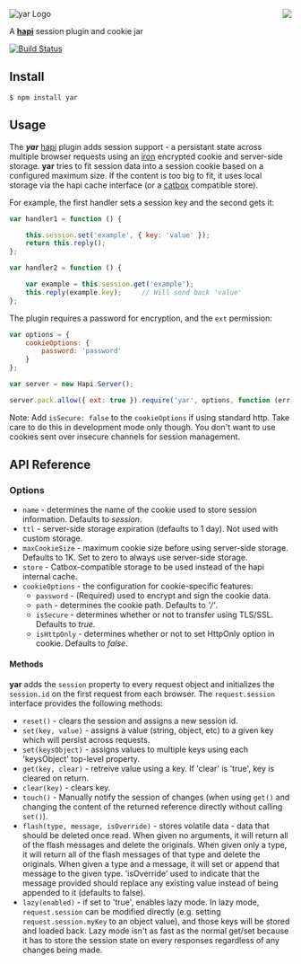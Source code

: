 <a href="https://github.com/spumko"><img src="https://raw.github.com/spumko/spumko/master/images/from.png" align="right" /></a>
![yar Logo](https://raw.github.com/spumko/yar/master/images/yar.png)

A [**hapi**](https://github.com/spumko/hapi) session plugin and cookie jar

[![Build Status](https://secure.travis-ci.org/spumko/yar.png)](http://travis-ci.org/spumko/yar)


## Install

    $ npm install yar



## Usage

The ***yar*** [hapi](https://github.com/spumko/hapi) plugin adds session support - a persistant state across multiple browser requests using an [iron](https://github.com/hueniverse/iron) encrypted cookie and server-side storage. **yar** tries to fit session data into a session cookie based  on a configured maximum size. If the content is too big to fit, it uses local storage via the hapi cache interface (or a [catbox](https://github.com/spumko/catbox) compatible store).

For example, the first handler sets a session key and the second gets it:
```javascript
var handler1 = function () {

    this.session.set('example', { key: 'value' });
    return this.reply();
};

var handler2 = function () {

    var example = this.session.get('example');
    this.reply(example.key);     // Will send back 'value'
};
```

The plugin requires a password for encryption, and the `ext` permission:
```javascript
var options = {
    cookieOptions: {
        password: 'password'
    }
};

var server = new Hapi.Server();

server.pack.allow({ ext: true }).require('yar', options, function (err) { });
```

Note: Add `isSecure: false` to the `cookieOptions` if using standard http. Take care to do this in development mode only though. You don't want to use cookies sent over insecure channels for session management. 


## API Reference

### Options

- `name` - determines the name of the cookie used to store session information. Defaults to _session_.
- `ttl` - server-side storage expiration (defaults to 1 day). Not used with custom storage.
- `maxCookieSize` - maximum cookie size before using server-side storage. Defaults to 1K. Set to zero to always use server-side storage.
- `store` - Catbox-compatible storage to be used instead of the hapi internal cache.
- `cookieOptions` - the configuration for cookie-specific features:
    - `password` - (Required) used to encrypt and sign the cookie data.
    - `path` - determines the cookie path. Defaults to _'/'_.
    - `isSecure` - determines whether or not to transfer using TLS/SSL. Defaults to _true_.
    - `isHttpOnly` - determines whether or not to set HttpOnly option in cookie. Defaults to _false_.


#### Methods

**yar** adds the `session` property to every request object and initializes the `session.id` on the first request from each browser. The `request.session` interface provides the following methods:

- `reset()` - clears the session and assigns a new session id.
- `set(key, value)` - assigns a value (string, object, etc) to a given key which will persist across requests.
- `set(keysObject)` - assigns values to multiple keys using each 'keysObject' top-level property.
- `get(key, clear)` - retreive value using a key. If 'clear' is 'true', key is cleared on return.
- `clear(key)` - clears key.
- `touch()` - Manually notify the session of changes (when using `get()` and changing the content of the returned reference directly without calling `set()`).
- `flash(type, message, isOverride)` - stores volatile data - data that should be deleted once read. When given no arguments, it will return all of the flash messages and delete the originals. When given only a type, it will return all of the flash messages of that type and delete the originals. When given a type and a message, it will set or append that message to the given type. 'isOverride' used to indicate that the message provided should replace any existing value instead of being appended to it (defaults to false).
- `lazy(enabled)` - if set to 'true', enables lazy mode. In lazy mode, `request.session` can be modified directly (e.g. setting `request.session.myKey` to an object value), and those keys will be stored and loaded back. Lazy mode isn't as fast as the normal get/set because it has to store the session state on every responses regardless of any changes being made.
